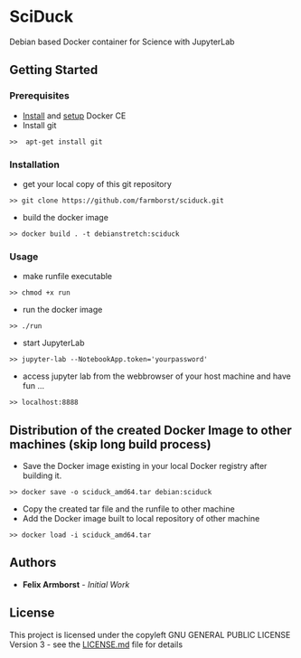 # SciDuck
Debian based Docker container for Science with JupyterLab


## Getting Started
### Prerequisites
- [Install](https://docs.docker.com/install/linux/docker-ce/debian/#uninstall-docker-ce) and [setup](https://docs.docker.com/install/linux/linux-postinstall/) Docker CE
- Install git
```
>>  apt-get install git
```

### Installation
- get your local copy of this git repository
```
>> git clone https://github.com/farmborst/sciduck.git
```
- build the docker image
```
>> docker build . -t debianstretch:sciduck
```

### Usage
- make runfile executable
```
>> chmod +x run 
```
- run the docker image
```
>> ./run
```
- start JupyterLab

```
>> jupyter-lab --NotebookApp.token='yourpassword' 
```
- access jupyter lab from the webbrowser of your host machine and have fun ...
```
>> localhost:8888
```

## Distribution of the created Docker Image to other machines (skip long build process)
- Save the Docker image existing in your local Docker registry after building it.
```
>> docker save -o sciduck_amd64.tar debian:sciduck
```
- Copy the created tar file and the runfile to other machine
- Add the Docker image built to local repository of other machine
```
>> docker load -i sciduck_amd64.tar
```


## Authors
- **Felix Armborst** - *Initial Work*

## License
This project is licensed under the copyleft GNU GENERAL PUBLIC LICENSE Version 3 - see the [LICENSE.md](LICENSE.md) file for details
